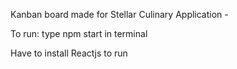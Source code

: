 Kanban board made for Stellar Culinary Application - 

To run: type npm start in terminal

Have to install Reactjs to run
